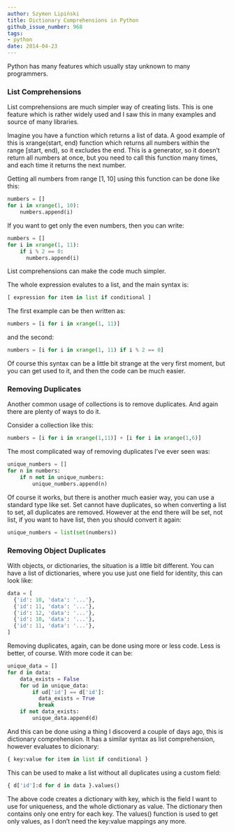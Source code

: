 ```yaml
---
author: Szymon Lipiński
title: Dictionary Comprehensions in Python
github_issue_number: 968
tags:
- python
date: 2014-04-23
---
```


Python has many features which usually stay unknown to many programmers.

### List Comprehensions

List comprehensions are much simpler way of creating lists. This is one feature which is rather widely used and I saw this in many examples and source of many libraries.

Imagine you have a function which returns a list of data. A good example of this is xrange(start, end) function which returns all numbers within the range [start, end), so it excludes the end. This is a generator, so it doesn’t return all numbers at once, but you need to call this function many times, and each time it returns the next number.

Getting all numbers from range [1, 10] using this function can be done like this:

```python
numbers = []
for i in xrange(1, 10):
    numbers.append(i)
```

If you want to get only the even numbers, then you can write:

```python
numbers = []
for i in xrange(1, 11):
    if i % 2 == 0:
      numbers.append(i)
```

List comprehensions can make the code much simpler.

The whole expression evalutes to a list, and the main syntax is:

```python
[ expression for item in list if conditional ]
```

The first example can be then written as:

```python
numbers = [i for i in xrange(1, 11)]
```

and the second:

```python
numbers = [i for i in xrange(1, 11) if i % 2 == 0]
```

Of course this syntax can be a little bit strange at the very first moment, but you can get used to it, and then the code can be much easier.

### Removing Duplicates

Another common usage of collections is to remove duplicates. And again there are plenty of ways to do it.

Consider a collection like this:

```python
numbers = [i for i in xrange(1,11)] + [i for i in xrange(1,6)]
```

The most complicated way of removing duplicates I’ve ever seen was:

```python
unique_numbers = []
for n in numbers:
    if n not in unique_numbers:
        unique_numbers.append(n)
```

Of course it works, but there is another much easier way, you can use a standard type like set. Set cannot have duplicates, so when converting a list to set, all duplicates are removed. However at the end there will be set, not list, if you want to have list, then you should convert it again:

```python
unique_numbers = list(set(numbers))
```

### Removing Object Duplicates

With objects, or dictionaries, the situation is a little bit different. You can have a list of dictionaries, where you use just one field for identity, this can look like:

```python
data = [
  {'id': 10, 'data': '...'},
  {'id': 11, 'data': '...'},
  {'id': 12, 'data': '...'},
  {'id': 10, 'data': '...'},
  {'id': 11, 'data': '...'},
]
```

Removing duplicates, again, can be done using more or less code. Less is better, of course. With more code it can be:

```python
unique_data = []
for d in data:
    data_exists = False
    for ud in unique_data:
        if ud['id'] == d['id']:
          data_exists = True
          break
    if not data_exists:
        unique_data.append(d)
```

And this can be done using a thing I discoverd a couple of days ago, this is dictionary comprehension. It has a similar syntax as list comprehension, however evaluates to dicionary:

```python
{ key:value for item in list if conditional }
```

This can be used to make a list without all duplicates using a custom field:

```python
{ d['id']:d for d in data }.values()
```

The above code creates a dictionary with key, which is the field I want to use for uniqueness, and the whole dictionary as value. The dictionary then contains only one entry for each key. The values() function is used to get only values, as I don’t need the key:value mappings any more.
